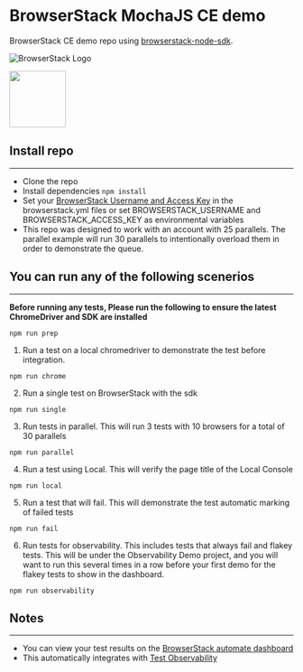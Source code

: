 # BrowserStack MochaJS CE demo

BrowserStack CE demo repo using [browserstack-node-sdk](https://www.npmjs.com/package/browserstack-node-sdk).

![BrowserStack Logo](https://d98b8t1nnulk5.cloudfront.net/production/images/layout/logo-header.png?1469004780)

<img src ="https://camo.githubusercontent.com/af4bf83ab2ca125346740f9961345a24ec43b3a9" height = "100">

## Install repo

---
- Clone the repo
- Install dependencies `npm install`
- Set your [BrowserStack Username and Access Key](https://www.browserstack.com/accounts/settings) in the browserstack.yml files or set BROWSERSTACK_USERNAME and BROWSERSTACK_ACCESS_KEY as environmental variables
- This repo was designed to work with an account with 25 parallels.  The parallel example will run 30 parallels to intentionally overload them in order to demonstrate the queue.

## You can run any of the following scenerios

---

**Before running any tests, Please run the following to ensure the latest ChromeDriver and SDK are installed**
```
npm run prep
```
1. Run a test on a local chromedriver to demonstrate the test before integration.
```
npm run chrome
```
2. Run a single test on BrowserStack with the sdk
```
npm run single
```
3.  Run tests in parallel.  This will run 3 tests with 10 browsers for a total of 30 parallels
```
npm run parallel
```
4. Run a test using Local.  This will verify the page title of the Local Console
```
npm run local
```
5. Run a test that will fail. This will demonstrate the test automatic marking of failed tests
```
npm run fail
```
6. Run tests for observability. This includes tests that always fail and flakey tests.  This will be under the Observability Demo project, and you will want to run this several times in a row before your first demo for the flakey tests to show in the dashboard.
```
npm run observability
```

## Notes

---
- You can view your test results on the [BrowserStack automate dashboard](https://automate.browserstack.com)
- This automatically integrates with [Test Observability](https://observability.browserstack.com/)
  